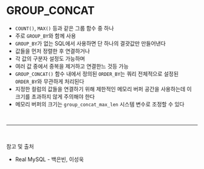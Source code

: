 
# GROUP_CONCAT

- `COUNT()`, `MAX()` 등과 같은 그룹 함수 중 하나
- 주로 `GROUP_BY`와 함께 사용
- `GROUP_BY`가 없는 SQL에서 사용하면 단 하나의 결괏값만 만들어낸다
- 값들을 먼저 정렬한 후 연결하거나
- 각 값의 구분자 설정도 가능하며
- 여러 값 중에서 중복을 제거하고 연결한느 것등 가능
- `GROUP_CONCAT()` 함수 내에서 정의된 `ORDER_BY`는 쿼리 전체적으로 설정된 `ORDER_BY`와 무관하게 처리된다
- 지정한 컬럼의 값들을 연결하기 위해 제한적인 메모리 버퍼 공간을 사용하는데 이 크기를 초과하지 않게 주의해야 한다
- 메모리 버퍼의 크기는 `group_concat_max_len` 시스템 변수로 조정할 수 있다


<br/>

---

<br/>

참고 및 출처

- Real MySQL - 백은빈, 이성욱